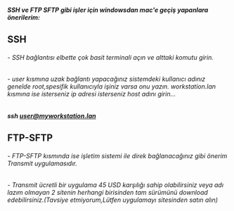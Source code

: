 ##### SSH ve FTP SFTP gibi işler için windowsdan mac'e geçiş yapanlara önerilerim:

## SSH 
###### - SSH bağlantısı elbette çok basit terminali açın ve alttaki komutu girin. 
###### - user kısmına uzak bağlantı yapacağınız sistemdeki kullanıcı adınız genelde root,spesifik kullanıcıyla işiniz varsa onu yazın. workstation.lan kısmına ise isterseniz ip adresi isterseniz host adını girin...
##### ssh user@myworkstation.lan
## FTP-SFTP

###### - FTP-SFTP kısmında ise işletim sistemi ile direk bağlanacağınız gibi önerim Transmit uygulamasıdır.
###### - Transmit ücretli bir uygulama 45 USD karşılığı sahip olabilirsiniz veya adı lazım olmayan 2 sitenin herhangi birisinden tam sürümünü download edebilirsiniz.(Tavsiye etmiyorum,Lütfen uygulamayı sitesinden satın alın)
